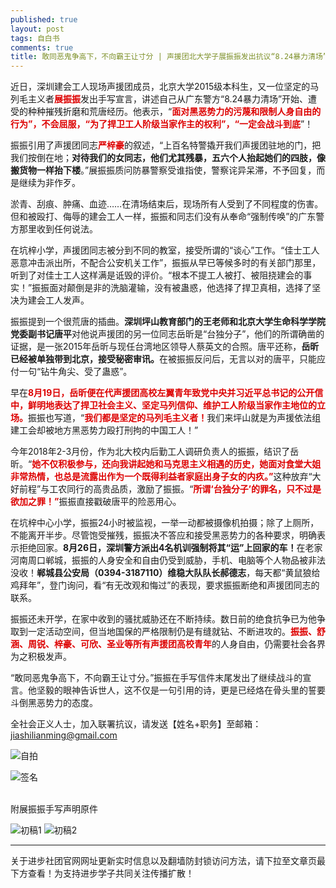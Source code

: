 ```yaml
---
published: true
layout: post
tags: 自白书
comments: true
title: 敢同恶鬼争高下，不向霸王让寸分 | 声援团北大学子展振振发出抗议“8.24暴力清场”的手写宣言
---
```

近日，深圳建会工人现场声援团成员，北京大学2015级本科生，又一位坚定的马列毛主义者<b><font color="dd0000">展振振</font></b>发出手写宣言，讲述自己从广东警方“8.24暴力清场”开始、遭受的种种摧残折磨和荒唐经历。他表示，“<b><font color="dd0000">面对黑恶势力的污蔑和限制人身自由的行为”，不会屈服，“为了捍卫工人阶级当家作主的权利”，“一定会战斗到底</font></b>”！

振振引用了声援团同志<b><font color="dd0000">严梓豪</font></b>的叙述，“上百名特警撬开我们声援团驻地的门，把我们按倒在地；<b>对待我们的女同志，他们尤其残暴，五六个人抬起她们的四肢，像搬货物一样抬下楼</b>。”展振振质问防暴警察受谁指使，警察诧异呆滞，不予回复，而是继续为非作歹。

淤青、刮痕、肿痛、血迹……在清场结束后，现场所有人受到了不同程度的伤害。但和被殴打、侮辱的建会工人一样，振振和同志们没有从奉命“强制传唤”的广东警方那里收到任何说法。

在坑梓小学，声援团同志被分到不同的教室，接受所谓的“谈心”工作。“佳士工人恶意冲击派出所，不配合公安机关工作”，振振从早已等候多时的有关部门那里，听到了对佳士工人这样满是诋毁的评价。“根本不提工人被打、被阻挠建会的事实！”振振面对颠倒是非的洗脑灌输，没有被蛊惑，他选择了捍卫真相，选择了坚决为建会工人发声。

振振提到一个很荒唐的插曲。<b>深圳坪山教育部门的王老师和北京大学生命科学学院党委副书记唐平</b>对他说声援团的另一位同志岳昕是“台独分子”，他们的所谓确凿的证据，是一张2015年岳昕与现任台湾地区领导人蔡英文的合照。唐平还称，<b>岳昕已经被单独带到北京，接受秘密审讯。</b>在被振振反问后，无言以对的唐平，只能应付一句“钻牛角尖、受了蛊惑”。

早在<b><font color="dd0000">8月19日，岳昕便在代声援团高校左翼青年致党中央并习近平总书记的公开信中，鲜明地表达了捍卫社会主义、坚定马列信仰、维护工人阶级当家作主地位的立场。</font></b>振振也写道，“<b><font color="dd0000">我们都是坚定的马列毛主义者！</font></b>我们来坪山就是为声援依法组建工会却被地方黑恶势力殴打刑拘的中国工人！”

今年2018年2-3月份，作为北大校内后勤工人调研负责人的振振，结识了岳昕。“<b><font color="dd0000">她不仅积极参与，还向我讲起她和马克思主义相遇的历史，她面对食堂大姐非常热情，也总是流露出作为一个既得利益者家庭出身子女的内疚。”</font></b>这种放弃“大好前程”与工农同行的高贵品质，激励了振振。“<b><font color="dd0000">所谓‘台独分子’的罪名，只不过是欲加之罪！”</font></b>振振直接戳破唐平的险恶用心。

在坑梓中心小学，振振24小时被监视，一举一动都被摄像机拍摄；除了上厕所，不能离开半步。尽管饱受摧残，振振决不答应和接受黑恶势力的各种要求，明确表示拒绝回家。<b>8月26日，深圳警方派出4名机训强制将其“运”上回家的车！</b>在老家河南周口郸城，振振的人身安全和自由仍受到威胁，手机、电脑等个人物品被非法没收！<b>郸城县公安局（0394-3187110）维稳大队队长郝德志</b>，每天都“黄鼠狼给鸡拜年”，登门询问，看“有无改观和悔过”的表现，要求振振断绝和声援团同志的联系。

振振还未开学，在家中收到的骚扰威胁还在不断持续。数日前的绝食抗争已为他争取到一定活动空间，但当地国保的严格限制仍是有缝就钻、不断进攻的。<b><font color="dd0000">振振、舒涵、周锐、梓豪、可欣、圣业等所有声援团高校青年</font></b>的人身自由，仍需要社会各界为之积极发声。

“敢同恶鬼争高下，不向霸王让寸分。”振振在手写信件末尾发出了继续战斗的宣言。他坚毅的眼神告诉世人，这不仅是一句引用的诗，更是已经烙在骨头里的誓要斗倒黑恶势力的态度。

全社会正义人士，加入联署抗议，请发送【姓名+职务】至邮箱：jiashilianming@gmail.com

![自拍][1]  

![签名][2]


<br/>
附展振振手写声明原件

  ![初稿1][3]
  ![初稿2][4]


  [1]: https://i.loli.net/2018/09/06/5b91363315894.jpg
  [2]: https://i.loli.net/2018/09/06/5b91364ecc35a.jpg
  [3]: https://i.loli.net/2018/09/06/5b9137569b4dd.jpg
  [4]: https://i.loli.net/2018/09/06/5b91379c51ffa.jpg

---
关于进步社团官网网址更新实时信息以及翻墙防封锁访问方法，请下拉至文章页最下方查看！为支持进步学子共同关注传播扩散！

